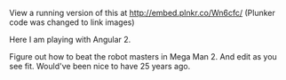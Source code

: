 View a running version of this at http://embed.plnkr.co/Wn6cfc/
(Plunker code was changed to link images)

Here I am playing with Angular 2.

Figure out how to beat the robot masters in Mega Man 2. And edit as you see fit.
Would've been nice to have 25 years ago.